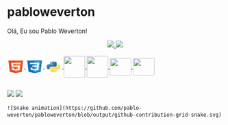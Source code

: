 # pabloweverton

Olá, Eu sou Pablo Weverton!

<div align="center">
  <a href="https://github.com/pablo-weverton">
  <img height="180em" src="https://github-readme-stats.vercel.app/api?username=pablo-weverton&show_icons=true&theme=dark&include_all_commits=true&count_private=true"/>
  <img height="180em" src="https://github-readme-stats.vercel.app/api/top-langs/?username=pablo-weverton&layout=compact&langs_count=7&theme=dark"/>
</div>

<div>
  <div style="display: inline_block"><br>
  <img align="center" height="30" width="40" src="https://raw.githubusercontent.com/devicons/devicon/master/icons/html5/html5-original.svg">
  <img align="center" height="30" width="40" src="https://raw.githubusercontent.com/devicons/devicon/master/icons/css3/css3-original.svg">
  <img align="center" height="30" width="40" src="https://raw.githubusercontent.com/devicons/devicon/master/icons/python/python-original.svg">
  <img align="center" height="50" width="50" src="https://cdn.jsdelivr.net/gh/devicons/devicon/icons/django/django-original.svg" />
  <img align="center" height="50" width="50" stroke="rgb(255,255,255)" src="https://cdn.jsdelivr.net/gh/devicons/devicon/icons/flask/flask-original-wordmark.svg" />
  <img align="center" height="40" width="50" src="https://cdn.jsdelivr.net/gh/devicons/devicon/icons/mysql/mysql-original-wordmark.svg" />
  <img align="center" height="40" width="50" src="https://cdn.jsdelivr.net/gh/devicons/devicon/icons/postgresql/postgresql-plain-wordmark.svg" />
</div>
  
  ##
  
  <div>
  <a href = "pablowverton321@gmail.com"><img src="https://img.shields.io/badge/-Gmail-%23333?style=for-the-badge&logo=gmail&logoColor=white" target="_blank"></a>
  <a href="https://www.linkedin.com/in/pablo-weverton" target="_blank"><img src="https://img.shields.io/badge/-LinkedIn-%230077B5?style=for-the-badge&logo=linkedin&logoColor=white" target="_blank"></a> 
    
    ![Snake animation](https://github.com/pablo-weverton/pabloweverton/blob/output/github-contribution-grid-snake.svg)
    
  </div>

